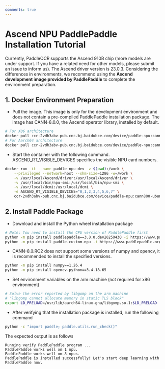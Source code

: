 ```yaml
---
comments: true
---
```


# Ascend NPU PaddlePaddle Installation Tutorial

Currently, PaddleOCR supports the Ascend 910B chip (more models are under support. If you have a related need for other models, please submit an issue to inform us). The Ascend driver version is 23.0.3. Considering the differences in environments, we recommend using the <b>Ascend development image provided by PaddlePaddle</b> to complete the environment preparation.

## 1. Docker Environment Preparation
* Pull the image. This image is only for the development environment and does not contain a pre-compiled PaddlePaddle installation package. The image has CANN-8.0.0, the Ascend operator library, installed by default.
```bash
# For X86 architecture
docker pull ccr-2vdh3abv-pub.cnc.bj.baidubce.com/device/paddle-npu:cann800-ubuntu20-npu-910b-base-x86_64-gcc84
# For Aarch64 architecture
docker pull ccr-2vdh3abv-pub.cnc.bj.baidubce.com/device/paddle-npu:cann800-ubuntu20-npu-910b-base-aarch64-gcc84
```
* Start the container with the following command. ASCEND_RT_VISIBLE_DEVICES specifies the visible NPU card numbers.
```bash
docker run -it --name paddle-npu-dev -v $(pwd):/work \
    --privileged --network=host --shm-size=128G -w=/work \
    -v /usr/local/Ascend/driver:/usr/local/Ascend/driver \
    -v /usr/local/bin/npu-smi:/usr/local/bin/npu-smi \
    -v /usr/local/dcmi:/usr/local/dcmi \
    -e ASCEND_RT_VISIBLE_DEVICES="0,1,2,3,4,5,6,7" \
    ccr-2vdh3abv-pub.cnc.bj.baidubce.com/device/paddle-npu:cann800-ubuntu20-npu-910b-base-$(uname -m)-gcc84 /bin/bash
```
## 2. Install Paddle Package
* Download and install the Python wheel installation package
```bash
# Note: You need to install the CPU version of PaddlePaddle first
python -m pip install paddlepaddle==3.0.0.dev20250430 -i https://www.paddlepaddle.org.cn/packages/nightly/cpu
python -m pip install paddle-custom-npu -i https://www.paddlepaddle.org.cn/packages/nightly/npu
```
* CANN-8.0.RC2 does not support some versions of numpy and opencv, it is recommended to install the specified versions.
```bash
python -m pip install numpy==1.26.4
python -m pip install opencv-python==3.4.18.65
```
* Set environment variables on the arm machine (not required for x86 environment)
```bash
# Solve the error reported by libgomp on the arm machine
# "libgomp cannot allocate memory in static TLS block"
export LD_PRELOAD=/usr/lib/aarch64-linux-gnu/libgomp.so.1:$LD_PRELOAD
```
* After verifying that the installation package is installed, run the following command
```bash
python -c "import paddle; paddle.utils.run_check()"
```
The expected output is as follows

```
Running verify PaddlePaddle program ...
PaddlePaddle works well on 1 npu.
PaddlePaddle works well on 8 npus.
PaddlePaddle is installed successfully! Let's start deep learning with PaddlePaddle now.
```
